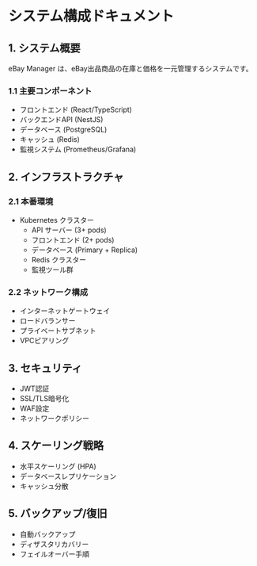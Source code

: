 # システム構成ドキュメント

## 1. システム概要

eBay Manager は、eBay出品商品の在庫と価格を一元管理するシステムです。

### 1.1 主要コンポーネント

- フロントエンド (React/TypeScript)
- バックエンドAPI (NestJS)
- データベース (PostgreSQL)
- キャッシュ (Redis)
- 監視システム (Prometheus/Grafana)

## 2. インフラストラクチャ

### 2.1 本番環境

- Kubernetes クラスター
  - API サーバー (3+ pods)
  - フロントエンド (2+ pods)
  - データベース (Primary + Replica)
  - Redis クラスター
  - 監視ツール群

### 2.2 ネットワーク構成

- インターネットゲートウェイ
- ロードバランサー
- プライベートサブネット
- VPCピアリング

## 3. セキュリティ

- JWT認証
- SSL/TLS暗号化
- WAF設定
- ネットワークポリシー

## 4. スケーリング戦略

- 水平スケーリング (HPA)
- データベースレプリケーション
- キャッシュ分散

## 5. バックアップ/復旧

- 自動バックアップ
- ディザスタリカバリー
- フェイルオーバー手順 